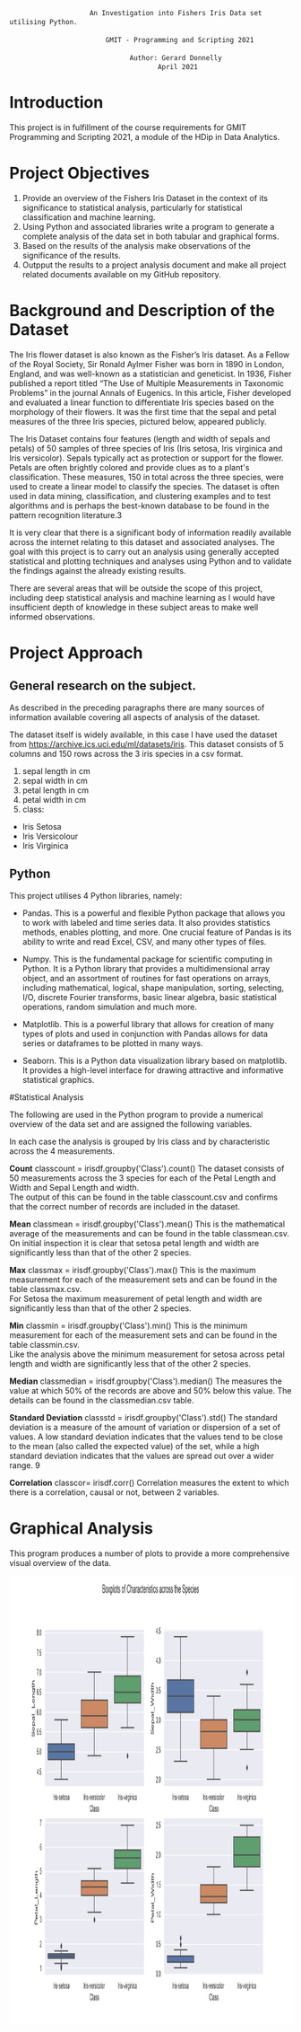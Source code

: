 						An Investigation into Fishers Iris Data set utilising Python.  

							GMIT - Programming and Scripting 2021 

								  Author: Gerard Donnelly
								         April 2021

 

# Introduction 
This project is in fulfillment of the course requirements for GMIT Programming and Scripting 2021, a module of the HDip in Data Analytics.  

# Project Objectives
1. Provide an overview of the Fishers Iris Dataset in the context of its significance to statistical analysis, particularly for statistical classification and machine learning. 
2. Using Python and associated libraries write a program to generate a complete analysis of the data set in both tabular and graphical forms.  
3. Based on the results of the analysis make observations of the significance of the results. 
4. Outpput the results to a project analysis document and make all project related documents available on my GitHub repository.

# Background and Description of the Dataset
The Iris flower dataset is also known as the Fisher’s Iris dataset. As a Fellow of the Royal Society, Sir Ronald Aylmer Fisher was born in 1890 in London, England, and was well-known as a statistician and geneticist. 
In 1936, Fisher published a report titled “The Use of Multiple Measurements in Taxonomic Problems” in the journal Annals of Eugenics. In this article, Fisher developed and evaluated a linear function to differentiate Iris species based on the morphology of their flowers. It was the first time that the sepal and petal measures of the three Iris species, pictured below, appeared publicly.  

The Iris Dataset contains four features (length and width of sepals and petals) of 50 samples of three species of Iris (Iris setosa, Iris virginica and Iris versicolor). Sepals typically act as protection or support for the flower. Petals are often brightly colored and provide clues as to a plant's classification. These measures, 150 in total across the three species, were used to create a linear model to classify the species. The dataset is often used in data mining, classification, and clustering examples and to test algorithms and is perhaps the best-known database to be found in the pattern recognition literature.3 

It is very clear that there is a significant body of information readily available across the internet relating to this dataset and associated analyses. The goal with this project is to carry out an analysis using generally accepted statistical and plotting techniques and analyses using Python and to validate the findings against the already existing results.   

There are several areas that will be outside the scope of this project, including deep statistical analysis and machine learning as I would have insufficient depth of knowledge in these subject areas to make well informed observations.  

# Project Approach
## General research on the subject.  
As described in the preceding paragraphs there are many sources of information available covering all aspects of analysis of the dataset.  

The dataset itself is widely available, in this case I have used the dataset from https://archive.ics.uci.edu/ml/datasets/iris. This dataset consists of 5 columns and 150 rows across the 3 iris species in a csv format.  

1. sepal length in cm 
2. sepal width in cm 
3. petal length in cm 
4. petal width in cm 
5. class: 
- Iris Setosa 
- Iris Versicolour 
- Iris Virginica 

## Python 
This project utilises 4 Python libraries, namely: 

- Pandas. This is a powerful and flexible Python package that allows you to work with labeled and time series data. It also provides statistics methods, enables plotting, and more. One crucial feature of Pandas is its ability to write and read Excel, CSV, and many other types of files. 

- Numpy. This is the fundamental package for scientific computing in Python. It is a Python library that provides a multidimensional array object, and an assortment of routines for fast operations on arrays, including mathematical, logical, shape manipulation, sorting, selecting, I/O, discrete Fourier transforms, basic linear algebra, basic statistical operations, random simulation and much more. 

- Matplotlib. This is a powerful library that allows for creation of many types of plots and used in conjunction with Pandas allows for data series or dataframes to be plotted in many ways.  

- Seaborn. This is a Python data visualization library based on matplotlib. It provides a high-level interface for drawing attractive and informative statistical graphics. 

#Statistical Analysis 

The following are used in the Python program to provide a numerical overview of the data set and are assigned the following variables.  

In each case the analysis is grouped by Iris class and by characteristic across the 4 measurements.  

**Count**
classcount = irisdf.groupby('Class').count() 
The dataset consists of 50 measurements across the 3 species for each of the Petal Length and Width and Sepal Length and width.  
The output of this can be found in the table classcount.csv and confirms that the correct number of records are included in the dataset. 

**Mean**
classmean = irisdf.groupby('Class').mean() 
This is the mathematical average of the measurements and can be found in the table 		classmean.csv.  
On initial inspection it is clear that setosa petal length and width are significantly less than that 	of the other 2 species.  

**Max**
classmax = irisdf.groupby('Class').max() 
This is the maximum measurement for each of the measurement sets and can be found in the 	table classmax.csv.  
For Setosa the maximum measurement of petal length and width are significantly less than that 	of the other 2 species.  

**Min**
classmin = irisdf.groupby('Class').min() 
This is the minimum measurement for each of the measurement sets and can be found in the 	table classmin.csv.  
Like the analysis above the minimum measurement for setosa across petal length and width 	are significantly less that of the other 2 species.  

**Median**
classmedian = irisdf.groupby('Class').median() 
The measures the value at which 50% of the records are above and 50% below this value. The 	details can be found in the classmedian.csv table. 	 

**Standard Deviation**
classstd = irisdf.groupby('Class').std() 
The standard deviation is a measure of the amount of variation or dispersion of a set of values. A low standard deviation indicates that the values tend to be close to the mean (also called the expected value) of the set, while a high standard deviation indicates that the values are spread out over a wider range. 9 

**Correlation**
classcor= irisdf.corr() 
Correlation measures the extent to which there is a correlation, causal or not, between 2 	variables.  


# Graphical Analysis
This program produces a number of plots to provide a more comprehensive visual overview of the data. 

<img width="1200" height="800" src="plots/boxplots_species.png">



